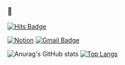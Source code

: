 ### 👋
[![Hits Badge](https://hits.seeyoufarm.com/api/count/incr/badge.svg?url=https%3A%2F%2Fgithub.com%2FYebinKim&count_bg=%23FED2A5&title_bg=%23FF8400&icon=swift.svg&icon_color=%23ffffff&title=hits&edge_flat=false)](https://hits.seeyoufarm.com)

[![Notion](http://img.shields.io/badge/-Notion-FED2A5?style=round-square&logo=notion&link=https://www.notion.so/appledeveloper/iOS-Develop-25b95466c2e9478aa68d6468411fa3b2)](https://www.notion.so/appledeveloper/iOS-Develop-25b95466c2e9478aa68d6468411fa3b2)
[![Gmail Badge](https://img.shields.io/badge/Gmail-FED2A5?style=flat-square&logo=Gmail&logoColor=white&link=mailto:silups2@gmail.com)](mailto:silups2@gmail.com)

![Anurag's GitHub stats](https://github-readme-stats.vercel.app/api?username=SungPyo&custom_title=Castleticket&nbsp;👀&count_private=true&show_icons=true&bg_color=40,FEFABE,FED2A5&title_color=FF8400&text_color=B08F35)
[![Top Langs](https://github-readme-stats.vercel.app/api/top-langs/?username=SungPyo&layout=compact&bg_color=40,FEFABE,FED2A5&title_color=FF8400&text_color=B08F35)](https://github.com/anuraghazra/github-readme-stats)
